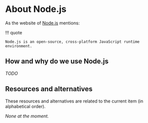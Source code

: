 # About Node.js

As the website of [Node.js](https://nodejs.org/) mentions:

!!! quote

    Node.js is an open-source, cross-platform JavaScript runtime environment.

## How and why do we use Node.js

_TODO_

## Resources and alternatives

These resources and alternatives are related to the current item (in
alphabetical order).

_None at the moment._
